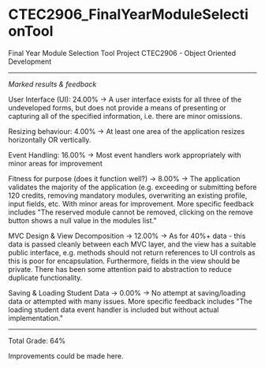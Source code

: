 # CTEC2906_FinalYearModuleSelectionTool
Final Year Module Selection Tool Project CTEC2906 - Object Oriented Development

-------------------
*Marked results & feedback*

User Interface (UI): 24.00% -> A user interface exists for all three of the undeveloped forms, but does not provide a means of presenting or capturing all of the specified information, i.e. there are minor omissions.

Resizing behaviour: 4.00% -> At least one area of the application resizes horizontally OR vertically.

Event Handling: 16.00% -> Most event handlers work appropriately with minor areas for improvement

Fitness for purpose (does it function well?) -> 8.00% -> The application validates the majority of the application (e.g.  exceeding or submitting before 120 credits, removing mandatory modules, overwriting an existing profile, input fields, etc. With minor areas for improvement. More specific feedback includes "The reserved module cannot be removed, clicking on the remove button shows a null value in the modules list."

MVC Design & View Decomposition -> 12.00% -> As for 40%+ data - this data is passed cleanly between each MVC layer, and the view has a suitable public interface, e.g. methods should not return references to UI controls as this is poor for encapsulation. Furthermore, fields in the view should be private. There has been some attention paid to abstraction to reduce duplicate functionality.

Saving & Loading Student Data -> 0.00% -> No attempt at saving/loading data or attempted with many issues. More specific feedback includes "The loading student data event handler is included but without actual implementation."

-------------------

Total Grade: 64%

Improvements could be made here.
